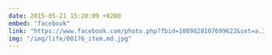 ```yaml
---
date: 2015-05-21 15:20:09 +0200
embed: "facebook"
link: "https://www.facebook.com/photo.php?fbid=1089828107699622&set=a.362774097071697.110035.100000173280073&type=3"
img: "/img/life/00176_item.md.jpg"
---
```

